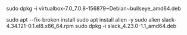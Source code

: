 sudo dpkg -i virtualbox-7.0_7.0.8-156879~Debian~bullseye_amd64.deb

sudo apt --fix-broken install
sudo apt install alien -y
sudo alien slack-4.34.121-0.1.el8.x86_64.rpm
sudo dpkg -i slack_4.23.0-1.1_amd64.deb
